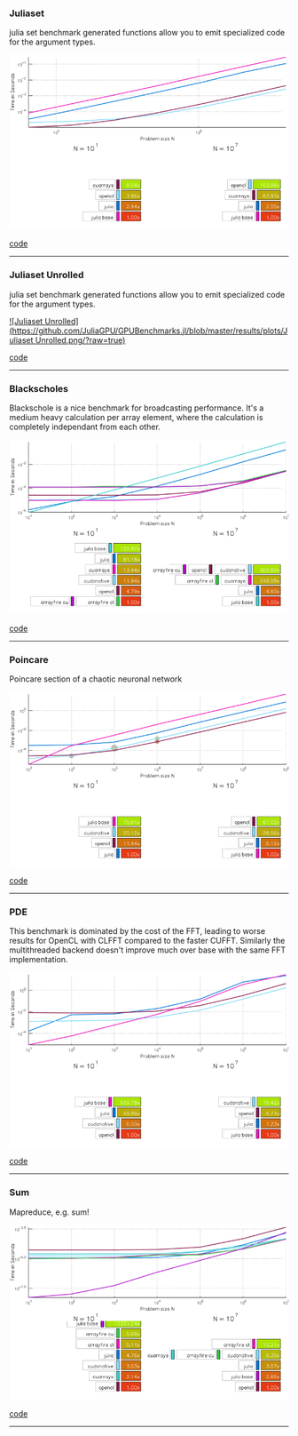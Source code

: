### Juliaset
julia set benchmark
generated functions allow you to emit specialized code for the argument types.

[![Juliaset](https://github.com/JuliaGPU/GPUBenchmarks.jl/blob/master/results/plots/Juliaset.png/?raw=true)](https://github.com/JuliaGPU/GPUBenchmarks.jl/blob/master/benchmark/juliaset.jl/)

[code](https://github.com/JuliaGPU/GPUBenchmarks.jl/blob/master/benchmark/juliaset.jl/)

___

### Juliaset Unrolled
julia set benchmark
generated functions allow you to emit specialized code for the argument types.

[![Juliaset Unrolled](https://github.com/JuliaGPU/GPUBenchmarks.jl/blob/master/results/plots/Juliaset Unrolled.png/?raw=true)](https://github.com/JuliaGPU/GPUBenchmarks.jl/blob/master/benchmark/juliaset.jl/)

[code](https://github.com/JuliaGPU/GPUBenchmarks.jl/blob/master/benchmark/juliaset.jl/)

___

### Blackscholes
Blackschole is a nice benchmark for broadcasting performance.
It's a medium heavy calculation per array element, where the calculation is completely
independant from each other.

[![Blackscholes](https://github.com/JuliaGPU/GPUBenchmarks.jl/blob/master/results/plots/Blackscholes.png/?raw=true)](https://github.com/JuliaGPU/GPUBenchmarks.jl/blob/master/benchmark/blackscholes.jl/)

[code](https://github.com/JuliaGPU/GPUBenchmarks.jl/blob/master/benchmark/blackscholes.jl/)

___

### Poincare
Poincare section of a chaotic neuronal network

[![Poincare](https://github.com/JuliaGPU/GPUBenchmarks.jl/blob/master/results/plots/Poincare.png/?raw=true)](https://github.com/JuliaGPU/GPUBenchmarks.jl/blob/master/benchmark/poincare.jl/)

[code](https://github.com/JuliaGPU/GPUBenchmarks.jl/blob/master/benchmark/poincare.jl/)

___

### PDE
This benchmark is dominated by the cost of the FFT, leading to worse results for OpenCL with
CLFFT compared to the faster CUFFT.
Similarly the multithreaded backend doesn't improve much over base with the same FFT implementation.

[![PDE](https://github.com/JuliaGPU/GPUBenchmarks.jl/blob/master/results/plots/PDE.png/?raw=true)](https://github.com/JuliaGPU/GPUBenchmarks.jl/blob/master/benchmark/PDE.jl/)

[code](https://github.com/JuliaGPU/GPUBenchmarks.jl/blob/master/benchmark/PDE.jl/)

___

### Sum
Mapreduce, e.g. sum!

[![sum](https://github.com/JuliaGPU/GPUBenchmarks.jl/blob/master/results/plots/sum.png/?raw=true)](https://github.com/JuliaGPU/GPUBenchmarks.jl/blob/master/benchmark/mapreduce.jl/)

[code](https://github.com/JuliaGPU/GPUBenchmarks.jl/blob/master/benchmark/mapreduce.jl/)

___

